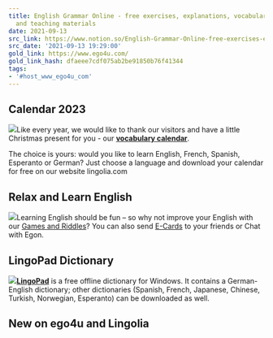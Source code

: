 ```yaml
---
title: English Grammar Online - free exercises, explanations, vocabulary, dictionary
  and teaching materials
date: 2021-09-13
src_link: https://www.notion.so/English-Grammar-Online-free-exercises-explanations-vocabulary-dictionary-and-teaching-materials-bf0b8122248f4a67b3ea774a88dbd416
src_date: '2021-09-13 19:29:00'
gold_link: https://www.ego4u.com/
gold_link_hash: dfaeee7cdf075ab2be91850b76f41344
tags:
- '#host_www_ego4u_com'
---
```




Calendar 2023
-------------


[![](/images/frontpage/calendar_2018.jpg)](https://www.lingolia.com/en/calendar)Like every year, we would like to thank our visitors and have a little Christmas present for you - our [**vocabulary calendar**](https://www.lingolia.com/en/calendar).


The choice is yours: would you like to learn English, French, Spanish, Esperanto or German? Just choose a language and download your calendar for free on our website lingolia.com




Relax and Learn English
-----------------------


![](/images/frontpage/chill-out.jpg)Learning English should be fun – so why not improve your English with our [Games and Riddles](/en/chill-out/games)? You can also send [E-Cards](/en/chill-out/ecards) to your friends or Chat with Egon.




LingoPad Dictionary
-------------------


[![](/images/dictionary/lingopad_logo80.png)](/en/lingopad)[**LingoPad**](/en/lingopad) is a free offline dictionary for Windows. It contains a German-English dictionary; other dictionaries (Spanish, French, Japanese, Chinese, Turkish, Norwegian, Esperanto) can be downloaded as well.



New on ego4u and Lingolia
-------------------------